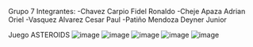 Grupo 7 
Integrantes:
-Chavez Carpio Fidel Ronaldo
-Cheje Apaza Adrian Oriel
-Vasquez Alvarez Cesar Paul
-Patiño Mendoza Deyner Junior

Juego ASTEROIDS
![image](https://user-images.githubusercontent.com/64051733/146593517-a430b0ae-8d53-4d28-91d5-053814fd370a.png)
![image](https://user-images.githubusercontent.com/64051733/146593565-87d6cdda-f2e0-4edb-8353-3736dfe8e780.png)
![image](https://user-images.githubusercontent.com/64051733/146593579-55183792-ed78-481a-a59e-fe669bab6bb5.png)
![image](https://user-images.githubusercontent.com/64051733/146593607-a943d29e-84d2-4f5a-ba21-a4d66676a9ef.png)
![image](https://user-images.githubusercontent.com/64051733/146593634-059cdd3a-98de-4ef5-a0e1-c76b183ca5a5.png)
